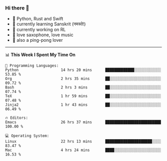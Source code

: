 ### Hi there 👋

- 📙 Python, Rust and Swift
- 🌱 currently learning Sanskrit (नमस्ते!)
- 🔭 currently working on RL
- 🎷 love saxophone, love music
- 🏓 also a ping-pong lover

<!--
**ZiqinGong/ZiqinGong** is a ✨ _special_ ✨ repository because its `README.md` (this file) appears on your GitHub profile.

Here are some ideas to get you started:

- 🔭 I’m currently working on ...
- 🌱 I’m currently learning ...
- 👯 I’m looking to collaborate on ...
- 🤔 I’m looking for help with ...
- 💬 Ask me about ...
- 📫 gongzq0301@sjtu.edu.cn
- 😄 Pronouns: ...
- ⚡ Fun fact: ...
-->

---

<!--START_SECTION:waka-->
📊 **This Week I Spent My Time On** 

```text
💬 Programming Languages: 
Python                   14 hrs 20 mins      █████████████░░░░░░░░░░░░   53.85 % 
Org                      2 hrs 35 mins       ██░░░░░░░░░░░░░░░░░░░░░░░   09.72 % 
Bash                     2 hrs 3 mins        ██░░░░░░░░░░░░░░░░░░░░░░░   07.74 % 
TeX                      1 hr 59 mins        ██░░░░░░░░░░░░░░░░░░░░░░░   07.48 % 
Jinja2                   1 hr 43 mins        ██░░░░░░░░░░░░░░░░░░░░░░░   06.49 % 

🔥 Editors: 
Emacs                    26 hrs 37 mins      █████████████████████████   100.00 % 

💻 Operating System: 
Linux                    22 hrs 13 mins      █████████████████████░░░░   83.47 % 
Mac                      4 hrs 24 mins       ████░░░░░░░░░░░░░░░░░░░░░   16.53 % 
```


<!--END_SECTION:waka-->

